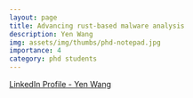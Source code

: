 ```yaml
---
layout: page
title: Advancing rust-based malware analysis
description: Yen Wang
img: assets/img/thumbs/phd-notepad.jpg
importance: 4
category: phd students
---
```


[LinkedIn Profile - Yen Wang](https://www.linkedin.com/in/monles/)
